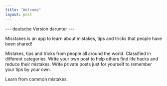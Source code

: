 ```yaml
---
title: "Welcome"
layout: post
---
```


--- deutsche Version darunter ---

Misstakes is an app to learn about mistakes, tips and tricks that people have been shared!

Mistakes, tips and tricks from people all around the world. Classified in different categories.
Write your own post to help others find life hacks and reduce their mistakes.
Write private posts just for yourself to remember your tips by your own.

Learn from common mistakes.
